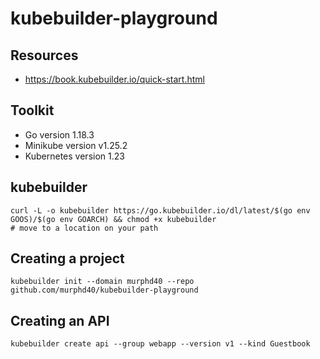 # kubebuilder-playground

## Resources

- https://book.kubebuilder.io/quick-start.html

## Toolkit

- Go version 1.18.3
- Minikube version v1.25.2
- Kubernetes version 1.23

## kubebuilder

```
curl -L -o kubebuilder https://go.kubebuilder.io/dl/latest/$(go env GOOS)/$(go env GOARCH) && chmod +x kubebuilder
# move to a location on your path
```

## Creating a project

```
kubebuilder init --domain murphd40 --repo github.com/murphd40/kubebuilder-playground 
```

## Creating an API

```
kubebuilder create api --group webapp --version v1 --kind Guestbook
```
